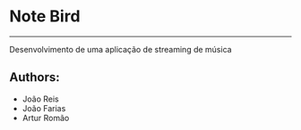 # Note Bird
---
Desenvolvimento de uma aplicação de streaming de música

## Authors:
* João Reis
* João Farias
* Artur Romão


